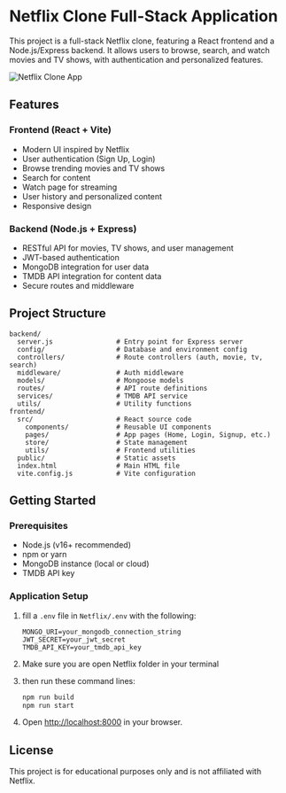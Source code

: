 # Netflix Clone Full-Stack Application

This project is a full-stack Netflix clone, featuring a React frontend and a Node.js/Express backend. It allows users to browse, search, and watch movies and TV shows, with authentication and personalized features.

![Netflix Clone App](https://t3.ftcdn.net/jpg/04/81/76/22/360_F_481762281_Xcvl3QsGh1pBMvQuyKIoIqq8aYksXEwX.jpg)

## Features

### Frontend (React + Vite)

- Modern UI inspired by Netflix
- User authentication (Sign Up, Login)
- Browse trending movies and TV shows
- Search for content
- Watch page for streaming
- User history and personalized content
- Responsive design

### Backend (Node.js + Express)

- RESTful API for movies, TV shows, and user management
- JWT-based authentication
- MongoDB integration for user data
- TMDB API integration for content data
- Secure routes and middleware

## Project Structure

```
backend/
  server.js                # Entry point for Express server
  config/                  # Database and environment config
  controllers/             # Route controllers (auth, movie, tv, search)
  middleware/              # Auth middleware
  models/                  # Mongoose models
  routes/                  # API route definitions
  services/                # TMDB API service
  utils/                   # Utility functions
frontend/
  src/                     # React source code
    components/            # Reusable UI components
    pages/                 # App pages (Home, Login, Signup, etc.)
    store/                 # State management
    utils/                 # Frontend utilities
  public/                  # Static assets
  index.html               # Main HTML file
  vite.config.js           # Vite configuration
```

## Getting Started

### Prerequisites

- Node.js (v16+ recommended)
- npm or yarn
- MongoDB instance (local or cloud)
- TMDB API key

### Application Setup

1. fill a `.env` file in `Netflix/.env` with the following:
   ```
   MONGO_URI=your_mongodb_connection_string
   JWT_SECRET=your_jwt_secret
   TMDB_API_KEY=your_tmdb_api_key
   ```
2. Make sure you are open Netflix folder in your terminal

3. then run these command lines:

   ```sh
   npm run build
   npm run start
   ```

4. Open [http://localhost:8000](http://localhost:8000) in your browser.

## License

This project is for educational purposes only and is not affiliated with Netflix.
